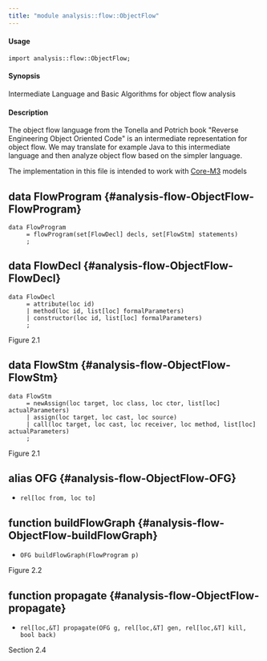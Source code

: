 ```yaml
---
title: "module analysis::flow::ObjectFlow"
---
```


#### Usage

`import analysis::flow::ObjectFlow;`


#### Synopsis

Intermediate Language and Basic Algorithms for object flow analysis
  
#### Description
  
The object flow language from the Tonella and Potrich book 
"Reverse Engineering Object Oriented Code" is an intermediate
representation for object flow. We may translate for example
Java to this intermediate language and then analyze object flow
based on the simpler language.
  
The implementation in this file is intended to work with [Core-M3](../../../Library/analysis/m3/Core.md#analysis::m3::Core-M3) models


## data FlowProgram {#analysis-flow-ObjectFlow-FlowProgram}

```rascal
data FlowProgram  
     = flowProgram(set[FlowDecl] decls, set[FlowStm] statements)
     ;
```

## data FlowDecl {#analysis-flow-ObjectFlow-FlowDecl}

```rascal
data FlowDecl  
     = attribute(loc id)
     | method(loc id, list[loc] formalParameters)
     | constructor(loc id, list[loc] formalParameters)
     ;
```

Figure 2.1

## data FlowStm {#analysis-flow-ObjectFlow-FlowStm}

```rascal
data FlowStm  
     = newAssign(loc target, loc class, loc ctor, list[loc] actualParameters)
     | assign(loc target, loc cast, loc source)
     | call(loc target, loc cast, loc receiver, loc method, list[loc] actualParameters)
     ;
```

Figure 2.1

## alias OFG {#analysis-flow-ObjectFlow-OFG}

* `rel[loc from, loc to]`

## function buildFlowGraph {#analysis-flow-ObjectFlow-buildFlowGraph}

* ``OFG buildFlowGraph(FlowProgram p)``

Figure 2.2

## function propagate {#analysis-flow-ObjectFlow-propagate}

* ``rel[loc,&T] propagate(OFG g, rel[loc,&T] gen, rel[loc,&T] kill, bool back)``

Section 2.4


